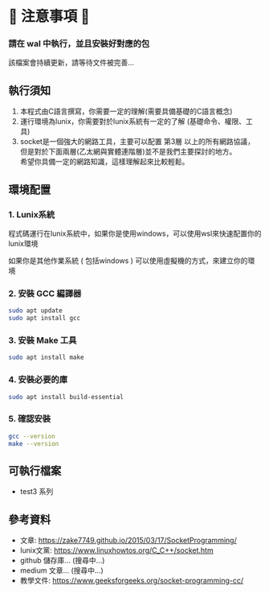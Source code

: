 # 🚨 注意事項 🚨

### 請在 wal 中執行，並且安裝好對應的包

該檔案會持續更新，請等待文件被完善...

## 執行須知

1. 本程式由C語言撰寫，你需要一定的理解(需要具備基礎的C語言概念)
2. 運行環境為lunix，你需要對於lunix系統有一定的了解 (基礎命令、權限、工具)
3. socket是一個強大的網路工具，主要可以配置 第3層 以上的所有網路協議，但是對於下面兩層(乙太網與實體連階層)並不是我們主要探討的地方。<br>
希望你具備一定的網路知識，這樣理解起來比較輕鬆。

## 環境配置

### 1. Lunix系統

程式碼運行在lunix系統中，如果你是使用windows，可以使用wsl來快速配置你的lunix環境

如果你是其他作業系統 ( 包括windows ) 可以使用虛擬機的方式，來建立你的環境

### 2. 安裝 GCC 編譯器

```bash
sudo apt update
sudo apt install gcc
```

### 3. 安裝 Make 工具

```bash
sudo apt install make
```

### 4. 安裝必要的庫

```bash
sudo apt install build-essential
```

### 5. 確認安裝

```bash
gcc --version
make --version
```

## 可執行檔案

- test3 系列

## 參考資料

- 文章: https://zake7749.github.io/2015/03/17/SocketProgramming/
- lunix文黨: https://www.linuxhowtos.org/C_C++/socket.htm
- github 儲存庫... (搜尋中...)
- medium 文章... (搜尋中...)
- 教學文件: https://www.geeksforgeeks.org/socket-programming-cc/